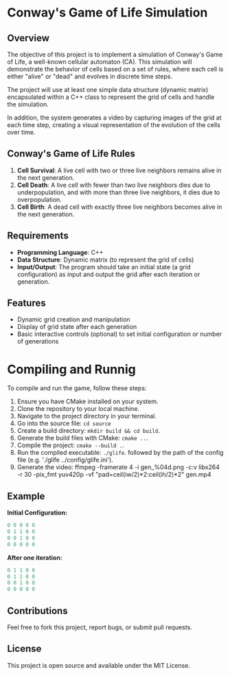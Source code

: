 # Conway's Game of Life Simulation

## Overview

The objective of this project is to implement a simulation of Conway's Game of Life, a well-known cellular automaton (CA). This simulation will demonstrate the behavior of cells based on a set of rules, where each cell is either "alive" or "dead" and evolves in discrete time steps. 

The project will use at least one simple data structure (dynamic matrix) encapsulated within a C++ class to represent the grid of cells and handle the simulation.

In addition, the system generates a video by capturing images of the grid at each time step, creating a visual representation of the evolution of the cells over time.

## Conway's Game of Life Rules

1. **Cell Survival**: A live cell with two or three live neighbors remains alive in the next generation. 
2. **Cell Death**: A live cell with fewer than two live neighbors dies due to underpopulation, and with more than three live neighbors, it dies due to overpopulation.
3. **Cell Birth**: A dead cell with exactly three live neighbors becomes alive in the next generation.

## Requirements

- **Programming Language**: C++
- **Data Structure**: Dynamic matrix (to represent the grid of cells)
- **Input/Output**: The program should take an initial state (a grid configuration) as input and output the grid after each iteration or generation.

## Features

- Dynamic grid creation and manipulation
- Display of grid state after each generation
- Basic interactive controls (optional) to set initial configuration or number of generations

# Compiling and Runnig

To compile and run the game, follow these steps:

1. Ensure you have CMake installed on your system.
2. Clone the repository to your local machine.
3. Navigate to the project directory in your terminal.
4. Go into the source file: `cd source`
4. Create a build directory: `mkdir build && cd build`.
5. Generate the build files with CMake: `cmake ..`.
6. Compile the project: `cmake --build .`.
7. Run the compiled executable: `./glife`. followed by the path of the config file (e.g. './glife ../config/glife.ini').
8. Generate the video: ffmpeg -framerate 4 -i gen_%04d.png -c:v libx264 -r 30 -pix_fmt yuv420p -vf "pad=ceil(iw/2)*2:ceil(ih/2)*2" gen.mp4

## Example

**Initial Configuration:**

```cpp
0 0 0 0 0
0 1 1 0 0
0 0 1 0 0
0 0 0 0 0
```

**After one iteration:**

```cpp
0 1 1 0 0
0 1 1 0 0
0 0 1 0 0
0 0 0 0 0
```

## Contributions

Feel free to fork this project, report bugs, or submit pull requests.

## License

This project is open source and available under the MIT License.
